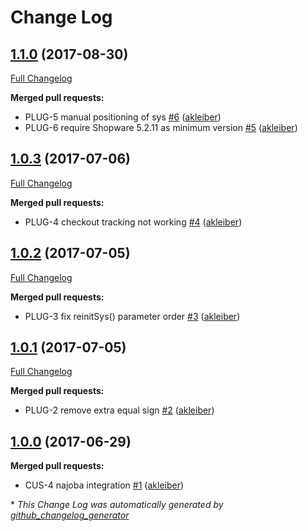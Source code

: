 # Change Log

## [1.1.0](https://github.com/8select/shopware-5-plugin/tree/1.1.0) (2017-08-30)
[Full Changelog](https://github.com/8select/shopware-5-plugin/compare/1.0.3...1.1.0)

**Merged pull requests:**

- PLUG-5 manual positioning of sys [\#6](https://github.com/8select/shopware-5-plugin/pull/6) ([akleiber](https://github.com/akleiber))
- PLUG-6 require Shopware 5.2.11 as minimum version [\#5](https://github.com/8select/shopware-5-plugin/pull/5) ([akleiber](https://github.com/akleiber))

## [1.0.3](https://github.com/8select/shopware-5-plugin/tree/1.0.3) (2017-07-06)
[Full Changelog](https://github.com/8select/shopware-5-plugin/compare/1.0.2...1.0.3)

**Merged pull requests:**

- PLUG-4 checkout tracking not working [\#4](https://github.com/8select/shopware-5-plugin/pull/4) ([akleiber](https://github.com/akleiber))

## [1.0.2](https://github.com/8select/shopware-5-plugin/tree/1.0.2) (2017-07-05)
[Full Changelog](https://github.com/8select/shopware-5-plugin/compare/1.0.1...1.0.2)

**Merged pull requests:**

- PLUG-3 fix reinitSys\(\) parameter order [\#3](https://github.com/8select/shopware-5-plugin/pull/3) ([akleiber](https://github.com/akleiber))

## [1.0.1](https://github.com/8select/shopware-5-plugin/tree/1.0.1) (2017-07-05)
[Full Changelog](https://github.com/8select/shopware-5-plugin/compare/1.0.0...1.0.1)

**Merged pull requests:**

- PLUG-2 remove extra equal sign [\#2](https://github.com/8select/shopware-5-plugin/pull/2) ([akleiber](https://github.com/akleiber))

## [1.0.0](https://github.com/8select/shopware-5-plugin/tree/1.0.0) (2017-06-29)
**Merged pull requests:**

- CUS-4 najoba integration [\#1](https://github.com/8select/shopware-5-plugin/pull/1) ([akleiber](https://github.com/akleiber))



\* *This Change Log was automatically generated by [github_changelog_generator](https://github.com/skywinder/Github-Changelog-Generator)*